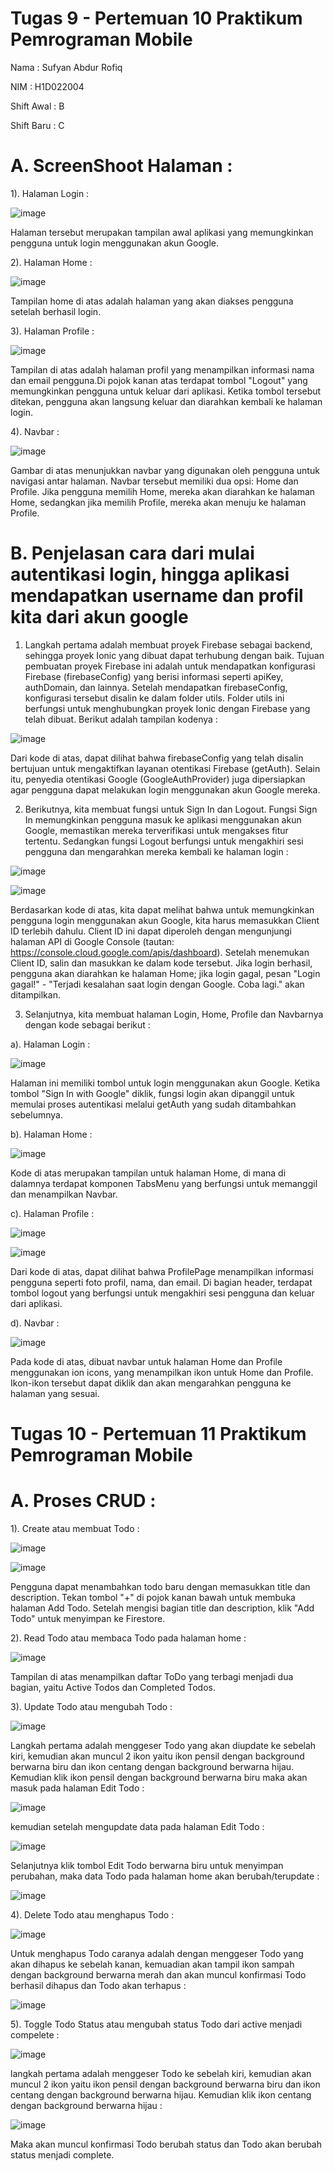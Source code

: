 # Tugas 9 - Pertemuan 10 Praktikum Pemrograman Mobile

Nama        : Sufyan Abdur Rofiq

NIM         : H1D022004

Shift Awal  : B

Shift Baru  : C

# A. ScreenShoot Halaman :

1). Halaman Login :

![image](https://github.com/user-attachments/assets/0da65124-fb50-474a-a996-0aeed53d979a)

Halaman tersebut merupakan tampilan awal aplikasi yang memungkinkan pengguna untuk login menggunakan akun Google.

2). Halaman Home :

![image](https://github.com/user-attachments/assets/798f3e8f-f41b-4b45-bbe4-93f525aa148d)

Tampilan home di atas adalah halaman yang akan diakses pengguna setelah berhasil login.

3). Halaman Profile :

![image](https://github.com/user-attachments/assets/e0de1988-3d66-4b85-bf86-94d6e68b7a2e)

Tampilan di atas adalah halaman profil yang menampilkan informasi nama dan email pengguna.Di pojok kanan atas terdapat tombol "Logout" yang memungkinkan pengguna untuk keluar dari aplikasi. Ketika tombol tersebut ditekan, pengguna akan langsung keluar dan diarahkan kembali ke halaman login.

4). Navbar :

![image](https://github.com/user-attachments/assets/3b46ee7e-b0ba-4fd7-a339-32bd2be7d773)

Gambar di atas menunjukkan navbar yang digunakan oleh pengguna untuk navigasi antar halaman. Navbar tersebut memiliki dua opsi: Home dan Profile. Jika pengguna memilih Home, mereka akan diarahkan ke halaman Home, sedangkan jika memilih Profile, mereka akan menuju ke halaman Profile.

# B. Penjelasan cara dari mulai autentikasi login, hingga aplikasi mendapatkan username dan profil kita dari akun google

1. Langkah pertama adalah membuat proyek Firebase sebagai backend, sehingga proyek Ionic yang dibuat dapat terhubung dengan baik. Tujuan pembuatan proyek Firebase ini adalah untuk mendapatkan konfigurasi Firebase (firebaseConfig) yang berisi informasi seperti apiKey, authDomain, dan lainnya. Setelah mendapatkan firebaseConfig, konfigurasi tersebut disalin ke dalam folder utils. Folder utils ini berfungsi untuk menghubungkan proyek Ionic dengan Firebase yang telah dibuat. Berikut adalah tampilan kodenya :

![image](https://github.com/user-attachments/assets/bdb2ab63-2aa1-4bfd-93d0-13bbfe6798b4)

Dari kode di atas, dapat dilihat bahwa firebaseConfig yang telah disalin bertujuan untuk mengaktifkan layanan otentikasi Firebase (getAuth). Selain itu, penyedia otentikasi Google (GoogleAuthProvider) juga dipersiapkan agar pengguna dapat melakukan login menggunakan akun Google mereka.

2. Berikutnya, kita membuat fungsi untuk Sign In dan Logout. Fungsi Sign In memungkinkan pengguna masuk ke aplikasi menggunakan akun Google, memastikan mereka terverifikasi untuk mengakses fitur tertentu. Sedangkan fungsi Logout berfungsi untuk mengakhiri sesi pengguna dan mengarahkan mereka kembali ke halaman login :

![image](https://github.com/user-attachments/assets/5ff28355-fc5c-4694-b807-a0f4068a489f)

![image](https://github.com/user-attachments/assets/0ab72f21-0328-414f-a26d-5bbcac18885d)

Berdasarkan kode di atas, kita dapat melihat bahwa untuk memungkinkan pengguna login menggunakan akun Google, kita harus memasukkan Client ID terlebih dahulu. Client ID ini dapat diperoleh dengan mengunjungi halaman API di Google Console (tautan: https://console.cloud.google.com/apis/dashboard). Setelah menemukan Client ID, salin dan masukkan ke dalam kode tersebut. Jika login berhasil, pengguna akan diarahkan ke halaman Home; jika login gagal, pesan "Login gagal!" - "Terjadi kesalahan saat login dengan Google. Coba lagi." akan ditampilkan.

3. Selanjutnya, kita membuat halaman Login, Home, Profile dan Navbarnya dengan kode sebagai berikut :

a). Halaman Login :

![image](https://github.com/user-attachments/assets/bec5f7df-44e9-4247-afcb-ab3dcfdfa878)

Halaman ini memiliki tombol untuk login menggunakan akun Google. Ketika tombol "Sign In with Google" diklik, fungsi login akan dipanggil untuk memulai proses autentikasi melalui getAuth yang sudah ditambahkan sebelumnya.

b). Halaman Home :

![image](https://github.com/user-attachments/assets/18ff3c12-f169-40e3-a403-49c48f7915dd)

Kode di atas merupakan tampilan untuk halaman Home, di mana di dalamnya terdapat komponen TabsMenu yang berfungsi untuk memanggil dan menampilkan Navbar.

c). Halaman Profile :

![image](https://github.com/user-attachments/assets/9153769e-d1d5-48f9-a82c-8125ca57b22b)

![image](https://github.com/user-attachments/assets/0b5ed0d2-4665-4355-97f2-313c6b44253c)

Dari kode di atas, dapat dilihat bahwa ProfilePage menampilkan informasi pengguna seperti foto profil, nama, dan email. Di bagian header, terdapat tombol logout yang berfungsi untuk mengakhiri sesi pengguna dan keluar dari aplikasi.

d). Navbar :

![image](https://github.com/user-attachments/assets/90e964a6-716c-4e39-bf69-e4ecda40605f)

Pada kode di atas, dibuat navbar untuk halaman Home dan Profile menggunakan ion icons, yang menampilkan ikon untuk Home dan Profile. Ikon-ikon tersebut dapat diklik dan akan mengarahkan pengguna ke halaman yang sesuai.

# Tugas 10 - Pertemuan 11 Praktikum Pemrograman Mobile

# A. Proses CRUD :

1). Create atau membuat Todo :

![image](https://github.com/user-attachments/assets/06006433-1683-4e6f-8695-ff0274a818ab)

![image](https://github.com/user-attachments/assets/0c7e61fc-bdd4-43d9-97cd-89dc174ca549)

Pengguna dapat menambahkan todo baru dengan memasukkan title dan description. Tekan tombol "+" di pojok kanan bawah untuk membuka halaman Add Todo. Setelah mengisi bagian title dan description, klik "Add Todo" untuk menyimpan ke Firestore.

2). Read Todo atau membaca Todo pada halaman home :

![image](https://github.com/user-attachments/assets/34347f4b-8a1a-46f8-8f01-78413d607946)

Tampilan di atas menampilkan daftar ToDo yang terbagi menjadi dua bagian, yaitu Active Todos dan Completed Todos.

3). Update Todo atau mengubah Todo :

![image](https://github.com/user-attachments/assets/45b83ee2-5a22-4224-9d02-2ff3e9bbe683)

Langkah pertama adalah menggeser Todo yang akan diupdate ke sebelah kiri, kemudian akan muncul 2 ikon yaitu ikon pensil dengan background berwarna biru dan ikon centang dengan background berwarna hijau. Kemudian klik ikon pensil dengan background berwarna biru maka akan masuk pada halaman Edit Todo :

![image](https://github.com/user-attachments/assets/31cbb7e7-438b-44c6-94a6-a211b9e2d71f)

kemudian setelah mengupdate data pada halaman Edit Todo :

![image](https://github.com/user-attachments/assets/a8b885a9-d7bc-4b36-9f7d-1c11d8fa0a6a)

Selanjutnya klik tombol Edit Todo berwarna biru untuk menyimpan perubahan, maka data Todo pada halaman home akan berubah/terupdate :

![image](https://github.com/user-attachments/assets/94eee61c-2777-463b-b7de-3e7b24f73721)

4). Delete Todo atau menghapus Todo :

![image](https://github.com/user-attachments/assets/af6436ce-d18a-4263-a239-1cb3de7b1866)

Untuk menghapus Todo caranya adalah dengan menggeser Todo yang akan dihapus ke sebelah kanan, kemuadian akan tampil ikon sampah dengan background berwarna merah dan akan muncul konfirmasi Todo berhasil dihapus dan Todo akan terhapus :

![image](https://github.com/user-attachments/assets/b34541a1-573b-4756-b491-a51337416371)

5). Toggle Todo Status atau mengubah status Todo dari active menjadi compelete :

![image](https://github.com/user-attachments/assets/4312d1e5-40be-4722-90e8-974946557432)

langkah pertama adalah menggeser Todo ke sebelah kiri, kemudian akan muncul 2 ikon yaitu ikon pensil dengan background berwarna biru dan ikon centang dengan background berwarna hijau. Kemudian klik ikon centang dengan background berwarna hijau :

![image](https://github.com/user-attachments/assets/c4d4893b-d841-4270-871c-37b8b5607a41)

Maka akan muncul konfirmasi Todo berubah status dan Todo akan berubah status menjadi complete.
























